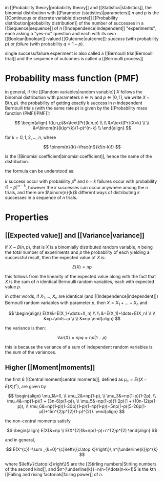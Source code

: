 in [[Probability theory|probability theory]] and [[Statistics|statistics]], the binomial distribution with [[Parameter (statistics)|parameters]] $n$ and $p$ is the [[Continuous or discrete variable|discrete]] [[Probability distribution|probability distribution]] of the number of successes in a [[Sequence|sequence]] of $n$ [[Independence|independent]] "experiments", each asking a "yes-no" question and each with its own [[Boolean|boolean]]-valued [[Outcome|outcome]]: *success* (with probability $p$) or *failure* (with probability $q=1-p$).

single success/failure experiment is also called a [[Bernoulli trial|Bernoulli trial]] and the sequence of outcomes is called a [[Bernoulli process]]

# Probability mass function (PMF)

in general, if the [[Random variables|random variable]] $X$ follows the binomial distribution with parameters $n\in\mathbb{N}$ and $p\in[0,1]$, we write $X$ ~ $\text{B}(n,p)$. the probability of getting exactly $k$ success in $n$ independent Bernoulli trials (with the same rate $p$) is given by the [[Probability mass function (PMF)|PMF]]:

$$
\begin{align}
f(k,n,p)&=\text{Pr}(k;n,p) \\
\\
&=\text{Pr}(X=k) \\
\\
&=\binom{n}{k}p^{k}(1-p)^{n-k} \\
\end{align}
$$

for $k=0,1,2,\dots,n$, where

$$
\binom{n}{k}=\frac{n!}{k!(n-k)!}
$$

is the [[Binomial coefficient|binomial coefficient]], hence the name of the distribution. 

the formula can be understood as:

$k$ success occur with probability $p^{k}$ and $n-k$ failures occur with probability $(1-p)^{n-k}$, however the $k$ successes can occur anywhere among the $n$ trials, and there are $\binom{n}{k}$ different ways of distributing $k$ successes in a sequence of $n$ trials.

# Properties

## [[Expected value]] and [[Variance|variance]]

if $X$ ~ $B(n,p)$, that is $X$ is a binomially distributed random variable, $n$ being the total number of experiments and $p$ the probability of each yielding a successful result, then the expected value of $X$ is:

$$
E(X)=np
$$

this follows from the linearity of the expected value along with the fact that $X$ is the sum of $n$ identical Bernoulli random variables, each with expected value $p$.

in other words, if $X_1,\dots,X_n$ are identical (and [[Independence|independent]]) Bernoulli random variables with parameter $p$, then $X=X_1+\dots+X_n$ and

$$
\begin{align}
E(X)&=E(X_1+\dots+X_n) \\ 
\\
&=E(X_1)+\dots+E(X_n) \\
\\
&=p+\dots+p \\
\\
&=np
\end{align}
$$

the variance is then:

$$
\text{Var}(X)=npq=np(1-p)
$$

this is because the variance of a sum of independent random variables is the sum of the variances.

## Higher [[Moment|moments]]

the first 6 [[Central moment|central moments]], defined as $\mu_{c}=E((X-E(X))^{c})$, are given by

$$
\begin{align}
\mu_1&=0, \\
\mu_2&=np(1-p), \\
\mu_3&=np(1-p)(1-2p), \\
\mu_4&=np(1-p)(1 + (3n-6)p(1-p)), \\
\mu_5&=np(1-p)(1-2p)(1 + (10n-12)p(1-p)), \\
\mu_6&=np(1-p)(1-30p)(1-p)(1-4p(1-p))+5np(1-p)(5-26p(1-p))+15n^{2}p^{2}(1-p)^{2}).
\end{align}
$$

the non-central moments satisfy

$$
\begin{align}
E(X)&=np \\
E(X^{2})&=np(1-p)+n^{2}p^{2}
\end{align}
$$

and in general,

$$
E(X^{c})=\sum _{k=0}^{c}\left\{{c\atop k}\right\}\,n^{\underline{k}}p^{k}
$$

where $\left\{{c\atop k}\right\}$ are the [[Stirling numbers|Stirling numbers of the second kind]], and $n^{\underline{k}}=n(n-1)\dots(n-k+1)$ is the $k$th [[Falling and rising factorials|failing power]] of $n$.




